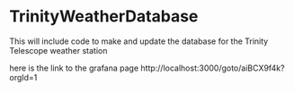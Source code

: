 # TrinityWeatherDatabase
This will include code to make and update the database for the Trinity Telescope weather station 

here is the link to the grafana page http://localhost:3000/goto/aiBCX9f4k?orgId=1

